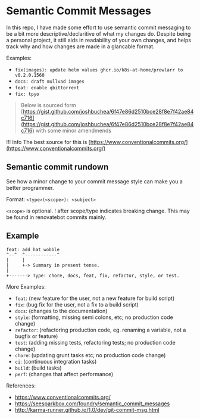 # Semantic Commit Messages

In this repo, I have made some effort to use semantic commit messaging to be a bit more descriptive/declaritive of what my changes do.
Despite being a personal project, it still aids in readability of your own changes, and helps track why and how changes are made in a glancable format. 

Examples:

- `fix(images): update helm values ghcr.io/k8s-at-home/prowlarr to v0.2.0.1560`
- `docs: draft mullvad images`
- `feat: enable qbittorrent`
- `fix: tpyo`

> Below is sourced form [https://gist.github.com/joshbuchea/6f47e86d2510bce28f8e7f42ae84c716](https://gist.github.com/joshbuchea/6f47e86d2510bce28f8e7f42ae84c716) with some minor amendmends

!!! Info
    The best source for this is [https://www.conventionalcommits.org/](https://www.conventionalcommits.org/)

## Semantic commit rundown
See how a minor change to your commit message style can make you a better programmer.

Format: `<type>(<scope>): <subject>`

`<scope>` is optional.  ! after scope/type indicates breaking change.  This may be found in renovatebot commits mainly.

## Example

```
feat: add hat wobble
^--^  ^------------^
|     |
|     +-> Summary in present tense.
|
+-------> Type: chore, docs, feat, fix, refactor, style, or test.
```

More Examples:

- `feat`: (new feature for the user, not a new feature for build script)
- `fix`: (bug fix for the user, not a fix to a build script)
- `docs`: (changes to the documentation)
- `style`: (formatting, missing semi colons, etc; no production code change)
- `refactor`: (refactoring production code, eg. renaming a variable, not a bugfix or feature)
- `test`: (adding missing tests, refactoring tests; no production code change)
- `chore`: (updating grunt tasks etc; no production code change)
- `ci`: (continuous integration tasks)
- `build`: (build tasks)
- `perf`: (changes that affect performance)

References:

- https://www.conventionalcommits.org/
- https://seesparkbox.com/foundry/semantic_commit_messages
- http://karma-runner.github.io/1.0/dev/git-commit-msg.html